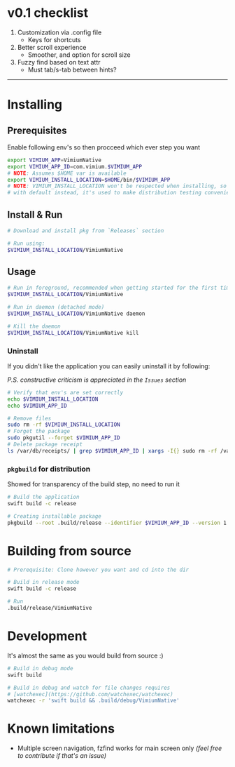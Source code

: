 # v0.1 checklist

1. Customization via .config file
   - Keys for shortcuts
2. Better scroll experience
   - Smoother, and option for scroll size
3. Fuzzy find based on text attr
   - Must tab/s-tab between hints?

---

# Installing

## Prerequisites

Enable following env's so then procceed which ever step you want

```sh
export VIMIUM_APP=VimiumNative
export VIMIUM_APP_ID=com.vimium.$VIMIUM_APP
# NOTE: Assumes $HOME var is available
export VIMIUM_INSTALL_LOCATION=$HOME/bin/$VIMIUM_APP
# NOTE: VIMIUM_INSTALL_LOCATION won't be respected when installing, so stick
# with default instead, it's used to make distribution testing convenience only
```

## Install & Run

```sh
# Download and install pkg from `Releases` section

# Run using:
$VIMIUM_INSTALL_LOCATION/VimiumNative
```

## Usage

```sh
# Run in foreground, recommended when getting started for the first time
$VIMIUM_INSTALL_LOCATION/VimiumNative

# Run in daemon (detached mode)
$VIMIUM_INSTALL_LOCATION/VimiumNative daemon

# Kill the daemon
$VIMIUM_INSTALL_LOCATION/VimiumNative kill
```

### Uninstall

If you didn't like the application you can easily uninstall it by following:

_P.S. constructive criticism is appreciated in the `Issues` section_

```sh
# Verify that env's are set correctly
echo $VIMIUM_INSTALL_LOCATION
echo $VIMIUM_APP_ID

# Remove files
sudo rm -rf $VIMIUM_INSTALL_LOCATION
# Forget the package
sudo pkgutil --forget $VIMIUM_APP_ID
# Delete package receipt
ls /var/db/receipts/ | grep $VIMIUM_APP_ID | xargs -I{} sudo rm -rf /var/db/receipts/{}
```

### `pkgbuild` for distribution

Showed for transparency of the build step, no need to run it

```sh
# Build the application
swift build -c release

# Creating installable package
pkgbuild --root .build/release --identifier $VIMIUM_APP_ID --version 1.0 --install-location $VIMIUM_INSTALL_LOCATION $VIMIUM_APP.pkg
```

# Building from source

```sh
# Prerequisite: Clone however you want and cd into the dir

# Build in release mode
swift build -c release

# Run
.build/release/VimiumNative
```

# Development

It's almost the same as you would build from source :)

```sh
# Build in debug mode
swift build

# Build in debug and watch for file changes requires
# [watchexec](https://github.com/watchexec/watchexec)
watchexec -r 'swift build && .build/debug/VimiumNative'
```

# Known limitations

- Multiple screen navigation, fzfind works for main screen only _(feel free to
  contribute if that's an issue)_
